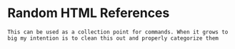 # Random HTML References

    This can be used as a collection point for commands. When it grows to big my intention is to clean this out and properly categorize them
    
